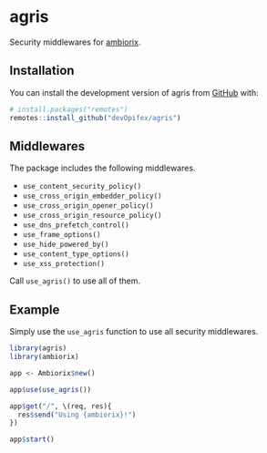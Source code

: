 <!-- badges: start -->
<!-- badges: end -->

# agris

Security middlewares for [ambiorix](https://ambiorix.dev).

## Installation

You can install the development version of agris from
[GitHub](https://github.com/devOpifex/agris) with:

``` r
# install.packages("remotes")
remotes::install_github("devOpifex/agris")
```

## Middlewares

The package includes the following middlewares.

- `use_content_security_policy()`
- `use_cross_origin_embedder_policy()`
- `use_cross_origin_opener_policy()`
- `use_cross_origin_resource_policy()`
- `use_dns_prefetch_control()`
- `use_frame_options()`
- `use_hide_powered_by()`
- `use_content_type_options()`
- `use_xss_protection()`

Call `use_agris()` to use all of them.

## Example

Simply use the `use_agris` function to use all security middlewares.

``` r
library(agris)
library(ambiorix)

app <- Ambiorix$new()

app$use(use_agris())

app$get("/", \(req, res){
  res$send("Using {ambiorix}!")
})

app$start()
```
